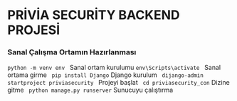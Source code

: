 # PRİVİA SECURİTY BACKEND PROJESİ

###  Sanal Çalışma Ortamın Hazırlanması
``` python -m venv env  ``` Sanal ortam kurulumu
``` env\Scripts\activate  ``` Sanal ortama girme
```  pip install Django ``` Django kurulum
```  dijango-admin startproject priviasecurity  ``` Projeyi başlat
```  cd priviasecurity_con ``` Dizine gitme
```  python manage.py runserver ``` Sunucuyu çalıştırma

